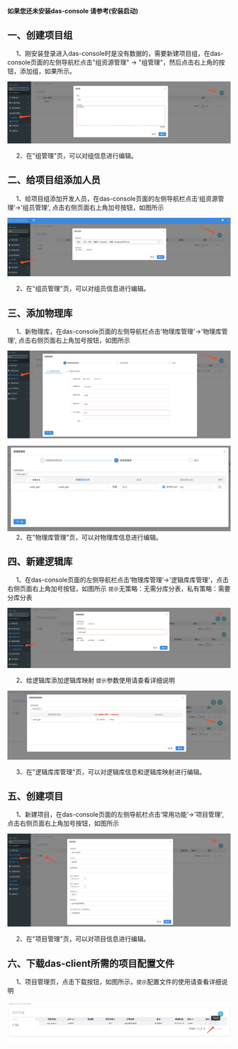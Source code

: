 #### 如果您还未安装das-console 请参考(安装启动)

## 一、创建项目组

&nbsp;&nbsp;&nbsp;&nbsp; 1、刚安装登录进入das-console时是没有数据的，需要新建项目组，在das-console页面的左侧导航栏点击"组资源管理" -> "组管理"，然后点击右上角的按钮，添加组，如果所示。

![image](../接入手册/img/操作-1.png)

&nbsp;&nbsp;&nbsp;&nbsp; 2、在"组管理"页，可以对组信息进行编辑。

## 二、给项目组添加人员

&nbsp;&nbsp;&nbsp;&nbsp; 1、给项目组添加开发人员，在das-console页面的左侧导航栏点击‘组资源管理’->'组员管理', 点击右侧页面右上角加号按钮，如图所示

![image](../接入手册/img/操作-2.png)

&nbsp;&nbsp;&nbsp;&nbsp; 2、在"组员管理"页，可以对组员信息进行编辑。

## 三、添加物理库

&nbsp;&nbsp;&nbsp;&nbsp; 1、新物理库，在das-console页面的左侧导航栏点击'物理库管理'->'物理库管理', 点击右侧页面右上角加号按钮，如图所示

![image](../接入手册/img/操作-3.png)

![image](../接入手册/img/操作-4.png)
&nbsp;&nbsp;&nbsp;&nbsp; 2、在"物理库管理"页，可以对物理库信息进行编辑。


## 四、新建逻辑库

&nbsp;&nbsp;&nbsp;&nbsp; 1、在das-console页面的左侧导航栏点击‘物理库管理’->'逻辑库库管理'，点击右侧页面右上角加号按钮，如图所示 `提示`无策略：无需分库分表，私有策略：需要分库分表

![image](../接入手册/img/操作-5.png)

&nbsp;&nbsp;&nbsp;&nbsp; 2、给逻辑库添加逻辑库映射 `提示`参数使用请查看详细说明

![image](../接入手册/img/操作-6.png)

&nbsp;&nbsp;&nbsp;&nbsp; 3、在"逻辑库库管理"页，可以对逻辑库信息和逻辑库映射进行编辑。

## 五、创建项目

&nbsp;&nbsp;&nbsp;&nbsp; 1、新建项目，在das-console页面的左侧导航栏点击‘常用功能’->'项目管理', 点击右侧页面右上角加号按钮，如图所示

![image](../接入手册/img/操作-7.png)

&nbsp;&nbsp;&nbsp;&nbsp; 2、在"项目管理"页，可以对项目信息进行编辑。

## 六、下载das-client所需的项目配置文件

&nbsp;&nbsp;&nbsp;&nbsp; 1、项目管理页，点击下载按钮，如图所示，`提示`配置文件的使用请查看详细说明

![image](../接入手册/img/操作-8.png)





